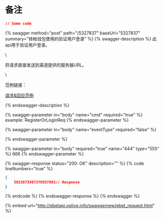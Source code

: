 # 备注



```json
// Some code
```

{% swagger method="post" path="/5327837" baseUrl="5327837" summary="转帐钱包使用的验证用户登录" %}
{% swagger-description %}
此api用于验证用户登录。

\


将请求直接发送到渠道提供的服务器URL。

\


范例链接：

[请求&回应范例](https://github.com/ITsupporteBET/demo_code/tree/master/API%20for%20transfer%20wallet/RegisterOrLoginReq)


{% endswagger-description %}

{% swagger-parameter in="body" name="cmd" required="true" %}
example: RegisterOrLoginReq
{% endswagger-parameter %}

{% swagger-parameter in="body" name="eventType" required="false" %}

{% endswagger-parameter %}

{% swagger-parameter in="body" required="true" name="444" type="555" %}
666
{% endswagger-parameter %}

{% swagger-response status="200: OK" description="" %}
{% code lineNumbers="true" %}
```json
{
    5823873987378937983// Response
}
```
{% endcode %}
{% endswagger-response %}
{% endswagger %}

{% embed url="http://ebetapi.oplive.info/swaggernew/ebet_request.html" %}

